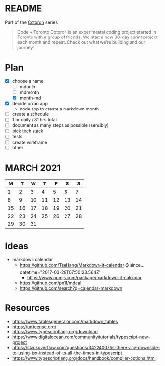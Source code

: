 # README

Part of the [Cotoron](https://cotoron.ga/) series

> Code + Toronto
> Cotoron is an experimental coding project started in Toronto with a group of friends. We start a new 30-day sprint project each month and repeat. Check out what we’re building and our journey!

# Plan

- [x] choose a name
  - [ ] mdonth
  - [ ] mdmonth
  - [x] month-md
- [x] decide on an app
  - node app to create a markdown month
- [ ] create a schedule
- [ ] 1 hr daily / 31 hrs total
- [ ] document as many steps as possible (sensibly)
- [ ] pick tech stack
- [ ] tests
- [ ] create wireframe
- [ ] other

# MARCH 2021

| M     | T     | W     | T   | F   | S   | S   |
| ----- | ----- | ----- | --- | --- | --- | --- |
| ~~1~~ | ~~2~~ | ~~3~~ | 4   | 5   | 6   | 7   |
| 8     | 9     | 10    | 11  | 12  | 13  | 14  |
| 15    | 16    | 17    | 18  | 19  | 20  | 21  |
| 22    | 23    | 24    | 25  | 26  | 27  | 28  |
| 29    | 30    | 31    |     |     |     |     |


# Ideas

- markdown calendar
  - https://github.com/TseHang/Markdown-it-calendar ⌚ since... datetime="2017-03-28T07:50:23.564Z"
    - https://www.npmjs.com/package/markdown-it-calendar
  - https://github.com/pn11/mdcal
  - https://github.com/search?q=calendar+markdown

# Resources

- https://www.tablesgenerator.com/markdown_tables
- https://unlicense.org/
- https://www.typescriptlang.org/download
- https://www.digitalocean.com/community/tutorials/typescript-new-project
- https://stackoverflow.com/questions/34224007/is-there-any-downside-to-using-tsx-instead-of-ts-all-the-times-in-typescript
- https://www.typescriptlang.org/docs/handbook/compiler-options.html
